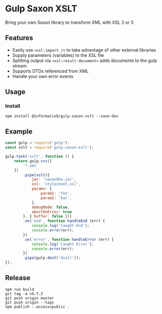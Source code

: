 # Gulp Saxon XSLT

Bring your own Saxon library to transform XML with XSL 2 or 3

## Features

- Easily use `<xsl:import />` to take advantage of other external libraries
- Supply parameters (variables) to the XSL file
- Splitting output via `<xsl:result-document>` adds documents to the gulp stream
- Supports DTDs referenced from XML
- Handle your own error events

## Usage

### Install

```shell
npm install @informatix8/gulp-saxon-xslt --save-dev
```

## Example
```javascript
const gulp = require('gulp');
const xslt = require('gulp-saxon-xslt');

gulp.task('xslt', function () {
    return gulp.src([
        '*.xml'
    ])
        .pipe(xslt({
            jar: 'saxon9he.jar',
            xsl: 'stylesheet.xsl',
            params: {
                param1: 'foo',
                param2: 'bar',
            },
            debugMode: false,
            abortOnError: true
        }, { buffer: false }))
        .on('end', function handleEnd (err) {
            console.log('Caught End');
            console.error(err);
        })
        .on('error', function handleError (err) {
            console.log('Caught Error');
            console.error(err);
        })
        .pipe(gulp.dest('dist/'));
});
```

## Release

```shell
npm run build
git tag -a vX.Y.Z
git push origin master
git push origin --tags
npm publish --access=public .
```
